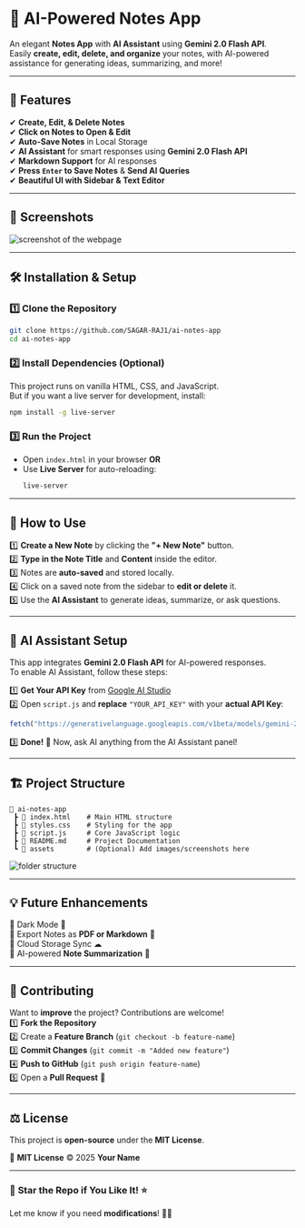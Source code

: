 # 📝 AI-Powered Notes App

An elegant **Notes App** with **AI Assistant** using **Gemini 2.0 Flash API**.  
Easily **create, edit, delete, and organize** your notes, with AI-powered assistance for generating ideas, summarizing, and more!  

---

## 🎯 Features
✔ **Create, Edit, & Delete Notes**  
✔ **Click on Notes to Open & Edit**  
✔ **Auto-Save Notes** in Local Storage  
✔ **AI Assistant** for smart responses using **Gemini 2.0 Flash API**  
✔ **Markdown Support** for AI responses  
✔ **Press `Enter` to Save Notes** & **Send AI Queries**  
✔ **Beautiful UI with Sidebar & Text Editor**  

---

## 📸 Screenshots  
![screenshot of the webpage](assets/Screenshot%202025-03-22%20at%2010.24.55 PM.png) 

---

## 🛠️ Installation & Setup
### 1️⃣ Clone the Repository
```sh
git clone https://github.com/SAGAR-RAJ1/ai-notes-app
cd ai-notes-app
```

### 2️⃣ Install Dependencies (Optional)
This project runs on vanilla HTML, CSS, and JavaScript.  
But if you want a live server for development, install:  
```sh
npm install -g live-server
```

### 3️⃣ Run the Project
- Open `index.html` in your browser **OR**  
- Use **Live Server** for auto-reloading:  
  ```sh
  live-server
  ```

---

## 🚀 How to Use
1️⃣ **Create a New Note** by clicking the **"+ New Note"** button.  
2️⃣ **Type in the Note Title** and **Content** inside the editor.  
3️⃣ Notes are **auto-saved** and stored locally.  
4️⃣ Click on a saved note from the sidebar to **edit or delete** it.  
5️⃣ Use the **AI Assistant** to generate ideas, summarize, or ask questions.  

---

## 🤖 AI Assistant Setup
This app integrates **Gemini 2.0 Flash API** for AI-powered responses.  
To enable AI Assistant, follow these steps:  

1️⃣ **Get Your API Key** from [Google AI Studio](https://ai.google.dev/)  
2️⃣ Open `script.js` and **replace** `"YOUR_API_KEY"` with your **actual API Key**:  

```js
fetch("https://generativelanguage.googleapis.com/v1beta/models/gemini-2.0-flash:generateContent?key=YOUR_API_KEY", {
```

3️⃣ **Done!** 🎉 Now, ask AI anything from the AI Assistant panel!

---

## 🏗️ Project Structure
```
📂 ai-notes-app
 ┣ 📄 index.html    # Main HTML structure
 ┣ 📄 styles.css    # Styling for the app
 ┣ 📄 script.js     # Core JavaScript logic
 ┣ 📄 README.md     # Project Documentation
 ┗ 📂 assets        # (Optional) Add images/screenshots here
```
![folder structure](assets/Screenshot%202025-03-22%20at%2010.29.21 PM.png)

---

## 💡 Future Enhancements
🔹 Dark Mode 🌙  
🔹 Export Notes as **PDF or Markdown** 📄  
🔹 Cloud Storage Sync ☁  
🔹 AI-powered **Note Summarization** 🧠  

---

## 🤝 Contributing
Want to **improve** the project? Contributions are welcome!  
1️⃣ **Fork the Repository**  
2️⃣ Create a **Feature Branch** (`git checkout -b feature-name`)  
3️⃣ **Commit Changes** (`git commit -m "Added new feature"`)  
4️⃣ **Push to GitHub** (`git push origin feature-name`)  
5️⃣ Open a **Pull Request** 🚀  

---

## ⚖️ License
This project is **open-source** under the **MIT License**.  

📜 **MIT License** © 2025 **Your Name**  

---

### 🌟 **Star the Repo if You Like It!** ⭐  
Let me know if you need **modifications**! 🚀🔥

